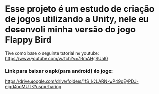 # Esse projeto é um estudo de criação de jogos utilizando a Unity, nele eu desenvoli minha versão do jogo Flappy Bird
Tive como base o seguinte tutorial no youtube: https://www.youtube.com/watch?v=ZRmAHgSUaI0
### Link para baixar o apk(para android) do jogo:  
https://drive.google.com/drive/folders/1fS_k2LARN-wP49gEyPDJ-eigd4ooMUT8?usp=sharing
